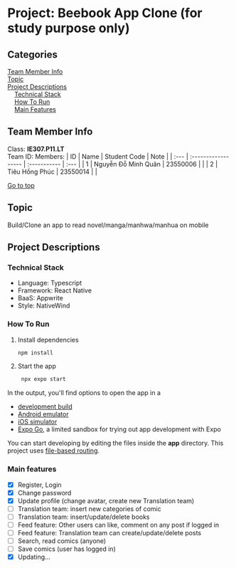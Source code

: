 # Project: Beebook App Clone (for study purpose only)
<a name="top"> <a>

## Categories
[Team Member Info](#info)\
[Topic](#topic)\
[Project Descriptions](#project)\
&nbsp;&nbsp;&nbsp; [Technical Stack](#used)\
&nbsp;&nbsp;&nbsp; [How To Run](#howtouse)\
&nbsp;&nbsp;&nbsp; [Main Features](#main-features)

## Team Member Info <a name="info"></a>

Class: **IE307.P11.LT** \
Team ID: 
Members:
| ID   | Name                | Student Code | Note |
| :--- | :------------------ | :----------- | :--- |
| 1    | Nguyễn Đỗ Minh Quân | 23550006     |      |
| 2    | Tiêu Hồng Phúc      | 23550014     |      |

[Go to top](#top)

## Topic <a name="topic"></a>

Build/Clone an app to read novel/manga/manhwa/manhua on mobile


## Project Descriptions <a name="project"></a>

### Technical Stack <a name="used"></a>

- Language: Typescript
- Framework: React Native
- BaaS: Appwrite
- Style: NativeWind

### How To Run <a name="howtouse"></a>
1. Install dependencies

   ```bash
   npm install
   ```

2. Start the app

   ```bash
    npx expo start
   ```

In the output, you'll find options to open the app in a

- [development build](https://docs.expo.dev/develop/development-builds/introduction/)
- [Android emulator](https://docs.expo.dev/workflow/android-studio-emulator/)
- [iOS simulator](https://docs.expo.dev/workflow/ios-simulator/)
- [Expo Go](https://expo.dev/go), a limited sandbox for trying out app development with Expo

You can start developing by editing the files inside the **app** directory. This project uses [file-based routing](https://docs.expo.dev/router/introduction).


### Main features <a name="main-features"></a>
- [x] Register, Login
- [x] Change password
- [x] Update profile (change avatar, create new Translation team)
- [ ] Translation team: insert new categories of comic
- [ ] Translation team: insert/update/delete books
- [ ] Feed feature: Other users can like, comment on any post if logged in
- [ ] Feed feature: Translation team can create/update/delete posts
- [ ] Search, read comics (anyone)
- [ ] Save comics (user has logged in)
- [x] Updating...
